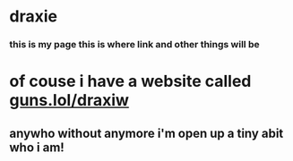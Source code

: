 # draxie
<h3> this is my page this is where link and other things will be </h3>
<h1> of couse i have a website called <a href="https://guns.lol/draxie"> guns.lol/draxiw</a>
</h1>

<h2> anywho without anymore i'm open up a tiny abit who i am! </h2>

